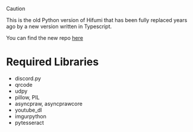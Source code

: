 > [!CAUTION]
> This is the old Python version of Hifumi that has been fully replaced years ago by a new version written in Typescript.
>
> You can find the new repo [here](https://github.com/TiltedToast/hifumi)

# Required Libraries
- discord.py
- qrcode
- udpy
- pillow, PIL
- asyncpraw, asyncprawcore
- youtube_dl
- imgurpython
- pytesseract
